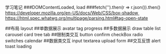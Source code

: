 学习笔记
###DOMContentLoaded, load
###fetch('').then(r => r.json()).then()
https://developer.mozilla.org/en-US/docs/Web/CSS/box-shadow 
 https://html.spec.whatwg.org/multipage/parsing.html#tag-open-state

##布局
layout
##单数据展示
avatar
tag
progress
##多数据展示
draw
table
list
carousel
card
tree
tab
##限制类交互
button
confirm
checkBox
radio
switches
calendar
##数据类交互
input
textarea
upload
form
##交互反馈
alert
toast
loading

